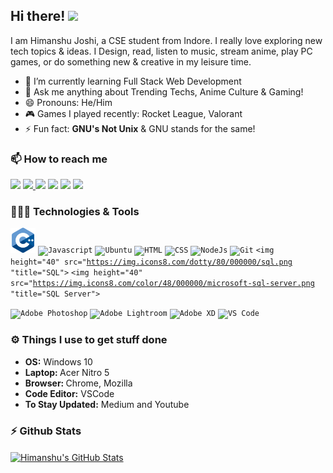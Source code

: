 
## Hi there! <img src="https://raw.githubusercontent.com/himanshu8795/himanshu8795/main/wave.gif" width="30px">

I am Himanshu Joshi, a CSE student from Indore. I really love exploring new tech topics & ideas. I Design, read, listen to music, stream anime, play PC games, or do something new & creative in my leisure time.

- 🌱 I’m currently learning Full Stack Web Development
- 💬 Ask me anything about Trending Techs, Anime Culture & Gaming!
- 😄 Pronouns: He/Him
- 🎮 Games I played recently: Rocket League, Valorant
- ⚡ Fun fact: <b>GNU's Not Unix</b> & GNU stands for the same!
  <!-- - 🔭 I’m currently working on ... -->
  <!-- - 👯 I’m looking to collaborate on ... -->
  <!-- - 🤔 I’m looking for help with ... -->
  <!-- - 📫 How to reach me: ... -->

### 📫 How to reach me

[<img src="https://img.icons8.com/color/48/000000/linkedin.png" width="4%"/>](https://www.linkedin.com/in/himanshu-joshi-8552231b3/)
<a href="mailto:hjoshi8795@gmail.com"> <img src="https://img.icons8.com/fluent/48/000000/gmail.png" width="4%"/> </a>
[<img src="https://img.icons8.com/color/48/000000/twitter.png" width="4%"/>](https://twitter.com/hjoshi8795)
[<img src="https://img.icons8.com/fluent/48/000000/instagram-new.png" width="4%"/>](https://www.instagram.com/himanshu_joshi487/)
[<img src="https://upload.wikimedia.org/wikipedia/commons/8/83/Steam_icon_logo.svg" width="4%"/>](https://steamcommunity.com/id//)
[<img src="https://img.icons8.com/fluent/48/000000/spotify.png" width="4%"/>](https://open.spotify.com/user/ai7qmdegt9swsnbjifrqwk8k1 )

### 👨🏻‍💻 Technologies & Tools

<code><img height="40" src="https://raw.githubusercontent.com/github/explore/80688e429a7d4ef2fca1e82350fe8e3517d3494d/topics/cpp/cpp.png" title="C++"></code>
<code><img height="40" src="https://img.icons8.com/color/48/000000/javascript.png" title="Javascript"></code>
<code><img height="40" src="https://img.icons8.com/color/48/000000/ubuntu.png" title="Ubuntu"></code>
<code><img height="40" src="https://img.icons8.com/color/48/000000/html-5.png" title="HTML"></code>
<code><img height="40" src="https://img.icons8.com/color/48/000000/css3.png" title="CSS"></code>
<code><img height="40" src="https://img.icons8.com/color/48/000000/nodejs.png" title="NodeJs"></code>
<code><img height="40" src="https://img.icons8.com/color/48/000000/git.png" title="Git"></code>
<code><img height="40" src="https://img.icons8.com/dotty/80/000000/sql.png "title="SQL"></code>
<code><img height="40" src="https://img.icons8.com/color/48/000000/microsoft-sql-server.png "title="SQL Server"></code>

<code><img height="40" src="https://img.icons8.com/color/48/000000/adobe-photoshop.png" title="Adobe Photoshop"></code>
<code><img height="40" src="https://img.icons8.com/color/48/000000/adobe-lightroom.png" title="Adobe Lightroom"></code>
<code><img height="40" src="https://img.icons8.com/color/48/000000/adobe-xd.png" title="Adobe XD"></code>
<code><img height="40" src="https://img.icons8.com/color/48/000000/visual-studio-code-2019.png" title="VS Code"></code>

<!-- ## &#x1f4c8; GitHub Stats -->

### ⚙️ Things I use to get stuff done

<ul>
    <li><b>OS:</b> Windows 10</li>
    <li><b>Laptop: </b> Acer Nitro 5</li>
    <li><b>Browser: </b> Chrome, Mozilla</li>
    <li><b>Code Editor:</b> VSCode</li>
    <li><b>To Stay Updated:</b> Medium and Youtube</li>
</ul>

### ⚡ Github Stats

<a href="https://github.com/himanshu8795/himanshu8795">
  <img align="center" src="https://github-readme-stats.vercel.app/api?username=himanshu8795a&show_icons=true&theme=tokyonight" alt="Himanshu's GitHub Stats" />
</a>
